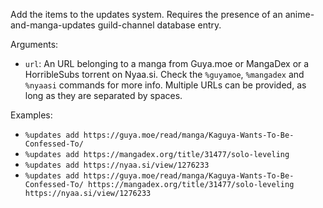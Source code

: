 Add the items to the updates system. Requires the presence of an anime-and-manga-updates guild-channel database entry.

Arguments:
* `url`: An URL belonging to a manga from Guya.moe or MangaDex or a HorribleSubs torrent on Nyaa.si. Check the `%guyamoe`, `%mangadex` and `%nyaasi` commands for more info. Multiple URLs can be provided, as long as they are separated by spaces.

Examples:
* `%updates add https://guya.moe/read/manga/Kaguya-Wants-To-Be-Confessed-To/`
* `%updates add https://mangadex.org/title/31477/solo-leveling`
* `%updates add https://nyaa.si/view/1276233`
* `%updates add https://guya.moe/read/manga/Kaguya-Wants-To-Be-Confessed-To/ https://mangadex.org/title/31477/solo-leveling https://nyaa.si/view/1276233`
